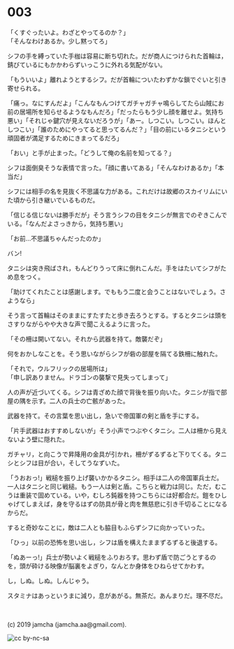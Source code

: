 

# 003

「くすぐったいよ。わざとやってるのか？」  
「そんなわけあるか。少し黙ってろ」

シフの手を縛っていた手枷は容易に断ち切れた。だが商人につけられた首輪は，錆びているにもかかわらずいっこうに外れる気配がない。

「もういいよ」離れようとするシフ。だが首輪についたわずかな鎖でぐいと引き寄せられる。

「痛っ。なにすんだよ」「こんなもんつけてガチャガチャ鳴らしてたら山賊にお前の居場所を知らせるようなもんだろ」「だったらもう少し顔を離せよ。気持ち悪い」「それじゃ鍵穴が見えないだろうが」「あー。しつこい。しつこい。ほんとしつこい」「誰のためにやってると思ってるんだ？」「目の前にいるタニシという頑固者が満足するためにきまってるだろ」

「おい」と手が止まった。「どうして俺の名前を知ってる？」

シフは面倒臭そうな表情で言った。「顔に書いてある」「そんなわけあるか」「本当だ」

シフには相手の名を見抜く不思議な力がある。これだけは故郷のスカイリムにいた頃から引き継いでいるものだ。

「信じる信じないは勝手だが」そう言うシフの目をタニシが無言でのぞきこんでいる。「なんだよさっきから，気持ち悪い」

「お前…不思議ちゃんだったのか」

バン!

タニシは突き飛ばされ，もんどりうって床に倒れこんだ。手をはたいてシフがため息をつく。

「助けてくれたことは感謝します。でももう二度と会うことはないでしょう。さようなら」

そう言って首輪はそのままにすたすたと歩き去ろうとする。するとタニシは頭をさすりながらやや大きな声で聞こえるように言った。

「その柵は開いてない。それから武器を持て。敵襲だぞ」

何をおかしなことを。そう思いながらシフが砦の部屋を隔てる鉄柵に触れた。

「それで，ウルフリックの居場所は」  
「申し訳ありません。ドラゴンの襲撃で見失ってしまって」

人の声が近づいてくる。シフは青ざめた顔で背後を振り向いた。タニシが指で部屋の隅を示す。二人の兵士の亡骸があった。

武器を持て。その言葉を思い出し，急いで帝国軍の剣と盾を手にする。

「片手武器はおすすめしないが」そう小声でつぶやくタニシ。二人は柵から見えないよう壁に隠れた。

ガチャリ，と向こうで昇降用の金具が引かれ，柵がずるずると下りてくる。タニシとシフは目が合い，そしてうなずいた。

「うおおっ!」戦槌を振り上げ襲いかかるタニシ。相手は二人の帝国軍兵士だ。一人はタニシと同じ戦槌。もう一人は剣と盾。こちらと戦力は同じ。ただ，むこうは重装で固めている。いや，むしろ鈍器を持つこちらには好都合だ。鎧をひしゃげてしまえば，身を守るはずの防具が骨と肉を無慈悲に引き千切ることになるからだ。

すると奇妙なことに，敵は二人とも脇目もふらずシフに向かっていった。

「ひっ」以前の恐怖を思い出し，シフは盾を構えたままずるずると後退する。

「ぬあーっ!」兵士が勢いよく戦槌をふりおろす。思わず盾で防ごうとするのを，頭が砕ける映像が脳裏をよぎり，なんとか身体をひねらせてかわす。

し，しぬ。しぬ。しんじゃう。

スタミナはあっというまに減り，息があがる。無茶だ。あんまりだ。理不尽だ。

<br>
<br>
(c) 2019 jamcha (jamcha.aa@gmail.com).

![cc by-nc-sa](https://i.creativecommons.org/l/by-nc-sa/4.0/88x31.png)

